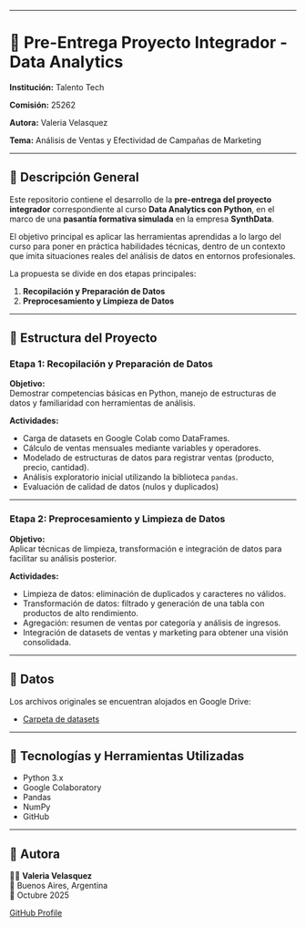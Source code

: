 ___
# 🚀 Pre-Entrega Proyecto Integrador - Data Analytics

**Institución:** Talento Tech 

**Comisión:** 25262  

**Autora:** Valeria Velasquez  

**Tema:** Análisis de Ventas y Efectividad de Campañas de Marketing 

---
## 📌 Descripción General

Este repositorio contiene el desarrollo de la **pre-entrega del proyecto integrador** correspondiente al curso **Data Analytics con Python**, en el marco de una **pasantía formativa simulada** en la empresa **SynthData**.

El objetivo principal es aplicar las herramientas aprendidas a lo largo del curso para poner en práctica habilidades técnicas, dentro de un contexto que imita situaciones reales del análisis de datos en entornos profesionales.

La propuesta se divide en dos etapas principales:

1. **Recopilación y Preparación de Datos**  
2. **Preprocesamiento y Limpieza de Datos**

---

## 🧱 Estructura del Proyecto

### Etapa 1: Recopilación y Preparación de Datos  

**Objetivo:**  
Demostrar competencias básicas en Python, manejo de estructuras de datos y familiaridad con herramientas de análisis.

**Actividades:**
- Carga de datasets en Google Colab como DataFrames.
- Cálculo de ventas mensuales mediante variables y operadores.
- Modelado de estructuras de datos para registrar ventas (producto, precio, cantidad).
- Análisis exploratorio inicial utilizando la biblioteca `pandas`.
- Evaluación de calidad de datos (nulos y duplicados)
  
---

### Etapa 2: Preprocesamiento y Limpieza de Datos  

**Objetivo:**  
Aplicar técnicas de limpieza, transformación e integración de datos para facilitar su análisis posterior.

**Actividades:**
- Limpieza de datos: eliminación de duplicados y caracteres no válidos.
- Transformación de datos: filtrado y generación de una tabla con productos de alto rendimiento.
- Agregación: resumen de ventas por categoría y análisis de ingresos.
- Integración de datasets de ventas y marketing para obtener una visión consolidada.
  
---
## 📁 Datos

Los archivos originales se encuentran alojados en Google Drive:

- [Carpeta de datasets](https://drive.google.com/drive/folders/1vZkdvYDoPgoEDDo7NQpUn-CLBcaF9u-8?usp=drive_link)
---
## 🧠 Tecnologías y Herramientas Utilizadas

- Python 3.x  
- Google Colaboratory  
- Pandas  
- NumPy  
- GitHub  

---

## 📝 Autora

👩‍🏫 **Valeria Velasquez**  
📍 Buenos Aires, Argentina  
📅 Octubre 2025

[GitHub Profile](https://github.com/Velasquez-Valeria)
